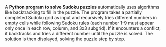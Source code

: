 A **Python program to solve Sudoku puzzles** automatically uses algorithms like backtracking to fill in the puzzle. The program takes a partially completed Sudoku grid as input and recursively tries different numbers in empty cells while following Sudoku rules (each number 1-9 must appear only once in each row, column, and 3x3 subgrid). If it encounters a conflict, it backtracks and tries a different number until the puzzle is solved. The solution is then displayed, solving the puzzle step by step.

